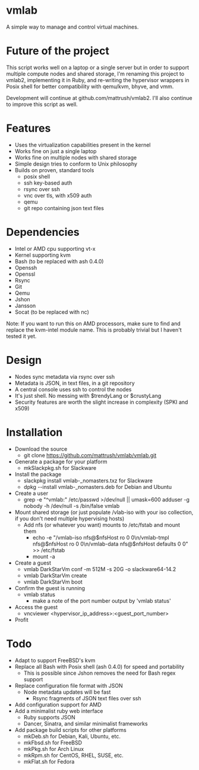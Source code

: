 # vmlab
A simple way to manage and control virtual machines.

# Future of the project
This script works well on a laptop or a single server but in order to support multiple compute nodes and shared storage, I'm renaming this project to vmlab2, implementing it in Ruby, and re-writing the hypervisor wrappers in Posix shell for better compatibility with qemu/kvm, bhyve, and vmm.

Development will continue at github.com/mattrush/vmlab2. I'll also continue to improve this script as well.

# Features
- Uses the virtualization capabilities present in the kernel
- Works fine on just a single laptop
- Works fine on multiple nodes with shared storage
- Simple design tries to conform to Unix philosophy
- Builds on proven, standard tools 
  - posix shell
  - ssh key-based auth
  - rsync over ssh
  - vnc over tls, with x509 auth
  - qemu
  - git repo containing json text files

# Dependencies
- Intel or AMD cpu supporting vt-x
- Kernel supporting kvm
- Bash (to be replaced with ash 0.4.0)
- Openssh
- Openssl
- Rsync
- Git
- Qemu
- Jshon
- Jansson
- Socat (to be replaced with nc)

Note: If you want to run this on AMD processors, make sure to find and replace the kvm-intel module name. This is probably trivial but I haven't tested it yet.

# Design
- Nodes sync metadata via rsync over ssh
- Metadata is JSON, in text files, in a git repository
- A central console uses ssh to control the nodes
- It's just shell. No messing with $trendyLang or $crustyLang
- Security features are worth the slight increase in complexity (SPKI and x509)

# Installation
- Download the source
  - git clone https://github.com/mattrush/vmlab/vmlab.git
- Generate a package for your platform
  - mkSlackpkg.sh for Slackware
- Install the package
  - slackpkg install vmlab-<version>_nomasters.txz for Slackware
  - dpkg --install vmlab-<version>_nomasters.deb for Debian and Ubuntu
- Create a user
  - grep -e "^vmlab:" /etc/passwd >/dev/null || umask=600 adduser -g nobody -h /dev/null -s /bin/false vmlab
- Mount shared storage (or just populate /vlab-iso with your iso collection, if you don't need multiple hypervising hosts)
  - Add nfs (or whatever you want) mounts to /etc/fstab and mount them
    - echo -e "/vmlab-iso nfs@$nfsHost ro 0 0\n/vmlab-tmpl nfs@$nfsHost ro 0 0\n/vmlab-data nfs@$nfsHost defaults 0 0" >> /etc/fstab
    - mount -a
- Create a guest
  - vmlab DarkStarVm conf -m 512M -s 20G -o slackware64-14.2
  - vmlab DarkStarVm create
  - vmlab DarkStarVm boot
- Confirm the guest is running
  - vmlab status
    - make a note of the port number output by 'vmlab status'
- Access the guest
  - vncviewer <hypervisor_ip_address>:<guest_port_number>
- Profit

# Todo
- Adapt to support FreeBSD's kvm
- Replace all Bash with Posix shell (ash 0.4.0) for speed and portability
  - This is possible since Jshon removes the need for Bash regex support
- Replace configuration file format with JSON
  - Node metadata updates will be fast
    - Rsync fragments of JSON text files over ssh
- Add configuration support for AMD
- Add a minimalist ruby web interface
  - Ruby supports JSON
  - Dancer, Sinatra, and similar minimalist frameworks
- Add package build scripts for other platforms
  - mkDeb.sh for Debian, Kali, Ubuntu, etc.
  - mkFbsd.sh for FreeBSD
  - mkPkg.sh for Arch Linux
  - mkRpm.sh for CentOS, RHEL, SUSE, etc.
  - mkFlat.sh for Fedora
